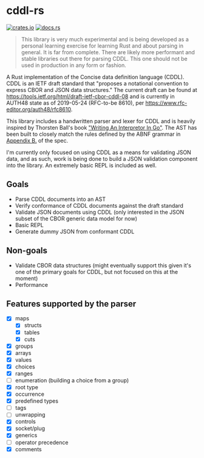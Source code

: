 # cddl-rs

[![crates.io](https://img.shields.io/crates/v/cddl.svg)](https://crates.io/crates/cddl) [![docs.rs](https://docs.rs/cddl/badge.svg)](https://docs.rs/cddl)

> This library is very much experimental and is being developed as a personal learning exercise for learning Rust and about parsing in general. It is far from complete. There are likely more performant and stable libraries out there for parsing CDDL. This one should not be used in production in any form or fashion.

A Rust implementation of the Concise data definition language (CDDL). CDDL is an IETF draft standard that "proposes a notational convention to express CBOR and JSON data structures." The current draft can be found at https://tools.ietf.org/html/draft-ietf-cbor-cddl-08 and is currently in AUTH48 state as of 2019-05-24 (RFC-to-be 8610), per https://www.rfc-editor.org/auth48/rfc8610.

This library includes a handwritten parser and lexer for CDDL and is heavily inspired by Thorsten Ball's book ["Writing An Interpretor In Go"](https://interpreterbook.com/). The AST has been built to closely match the rules defined by the ABNF grammar in [Appendix B.](https://tools.ietf.org/html/draft-ietf-cbor-cddl-08#appendix-B) of the spec.

I'm currently only focused on using CDDL as a means for validating JSON data, and as such, work is being done to build a JSON validation component into the library. An extremely basic REPL is included as well.

## Goals

- Parse CDDL documents into an AST
- Verify conformance of CDDL documents against the draft standard
- Validate JSON documents using CDDL (only interested in the JSON subset of the CBOR generic data model for now)
- Basic REPL
- Generate dummy JSON from conformant CDDL

## Non-goals

- Validate CBOR data structures (might eventually support this given it's one of the primary goals for CDDL, but not focused on this at the moment)
- Performance


## Features supported by the parser

- [x] maps
  - [x] structs
  - [x] tables
  - [x] cuts
- [x] groups
- [x] arrays
- [x] values
- [x] choices
- [x] ranges
- [ ] enumeration (building a choice from a group)
- [x] root type
- [x] occurrence
- [x] predefined types
- [ ] tags
- [ ] unwrapping
- [x] controls
- [x] socket/plug
- [x] generics
- [ ] operator precedence
- [x] comments
